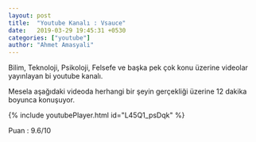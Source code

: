 ```yaml
---
layout: post
title:  "Youtube Kanalı : Vsauce"
date:   2019-03-29 19:45:31 +0530
categories: ["youtube"]
author: "Ahmet Amasyali"
---
```

Bilim, Teknoloji, Psikoloji, Felsefe ve başka pek çok konu üzerine videolar yayınlayan bi youtube kanalı.

Mesela aşağıdaki videoda herhangi bir şeyin gerçekliği üzerine 12 dakika boyunca konuşuyor. 

{% include youtubePlayer.html id="L45Q1_psDqk" %}

Puan : 9.6/10